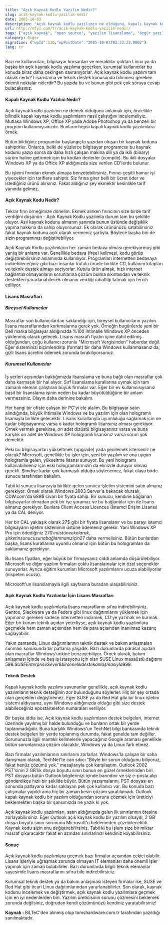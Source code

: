 ```yaml
---
title: "Açık Kaynak Kodlu Yazılım Nedir?"
slug: acik-kaynak-kodlu-yazilim-nedir
date: 2005-10-03
description: "Açık kaynak kodlu yazılımın ne olduğunu, kapalı kaynak kodlu yazılımlardan farklarını ve lisanslama modellerini keşfedin. Bireysel ve kurumsal kullanıcılar için maliyet ve teknik destek avantajları inceleniyor."
url: http://mfyz.com/tr/acik-kaynak-kodlu-yazilim-nedir/
tags: ["açık kaynak", "open source", "yazılım lisanslama", "özgür yazılım", "kapalı kaynak", "teknik destek", "yazılım maliyetleri", "kurumsal yazılım", "Linux"]
category: Diğer
migration: {"wpId":110,"wpPostDate":"2005-10-03T03:33:23.000Z"}
lang: tr
---
```


Bazı ev kullanıcıları, bilgisayar korsanları ve meraklılar çoktan Linux ya da başka bir açık kaynak kodlu yazılıma geçerken, kurumsal kullanıcılar bu konuda biraz daha çekingen davranıyorlar. Açık kaynak kodlu yazılım tam olarak nedir? Lisanslama ve teknik destek konusunda bilinmesi gereken önemli noktalar nelerdir? Bu yazıda bu ve bunun gibi pek çok soruya cevap bulacaksınız.

#### Kapalı Kaynak Kodlu Yazılım Nedir?

Açık kaynak kodlu yazılımın ne demek olduğunu anlamak için, öncelikle bilindik kapalı kaynak kodlu yazılımların nasıl çalıştığını incelemeliyiz. Mutlaka Windows XP, Office XP yada Adobe Photoshop ya da benzeri bir program kullanmışsınızdır. Bunların hepsi kapalı kaynak kodlu yazılımlara örnek.

Bütün bildiğiniz programlar başlangıçta yazıdan oluşan bir kaynak koduna sahiptirler. Onlarca, belki de yüzlerce bilgisayar programcısı bu kaynak kodunu yazıp sonra da daha hızlı çalışan makina dili ya da ikili (binary) sürüm haline getirmek için bu kodları derlerler (compile). Bu ikili dosyalar Windows XP ya da Office XP aldığınızda size verilen CD'lerde bulunur.

Bu işlemi fırından ekmek almaya benzetebilirsiniz. Fırıncı çeşitli hamur işi yiyecekler için tariflere sahiptir. Siz fırına girer belli bir ücret öder ve istediğiniz ürünü alırsınız. Fakat aldığınız şey ekmektir kesinlikle tarif yanında gelmez.

#### Açık Kaynak Kodu Nedir?

Tekrar fırın örneğimize dönelim. Ekmek alırken fırıncının size birde tarif verdiğini düşünün - Açık Kaynak Kodlu yazılımla durum tam bu şekilde oluyor. Asıl kaynak kodunu almanın yanında bunun üstünde değişiklik yapma hakkına da sahip oluyorsunuz. Ek olarak ürününüzü satabilirsiniz fakat kaynak kodunu açık olarak vermeniz şartıyla. Böylece başka biri de sizin programınızı değiştirebiliyor.

Açık Kaynak Kodlu yazılımların her zaman bedava olması gerekiyormuş gibi yanlış bir anlama var. Genellikle bedava (free) kelimesi, kodu görüp değiştirebilirsiniz anlamında kullanılıyor. Programları internetten bedavaya indirebileceğiniz gibi bazı insanlar kutulu ürünle birlikte CD, kullanım kitapları ve teknik destek almayı seçiyorlar. Kutulu ürün almak, hızlı internet bağlantısı olmayanların sorunlarına çözüm bulma sıkıntısıdan ve teknik destekten yararlanabilecek olmanın verdiği rahatlığı tatmak için tercih ediliyor. 

#### Lisans Masrafları

##### Bireysel Kullanıcılar

Masraflar son kullanıcılardan saklandığı için, bireysel kullanıcıların yazılım lisans masraflarından korkmalarına gerek yok. Örneğin bugünlerde yeni bir Dell marka bilgisayar aldığınızda %100 ihtimalle Windows XP önceden yüklenmiş olarak gelecek. Lisans masrafı fiyatın içine dahil edilmiş olduğundan, çoğu kullanıcı zorunlu "Microsoft Vergisinden" haberdar değil. Eğer sisteminizi biçimlendirip (format) bir daha Windows kullanmasanız da, gizli lisans ücretini ödemek zorunda bırakılıyorsunuz.

##### Kurumsal Kullanıcılar

İş yerleri açısından baktığımızda lisanslama ve buna bağlı olan masraflar çok daha karmaşık bir hal alıyor. Sırf lisanslama kurallarına uymak için tam zamanlı eleman çalıştıran büyük firmalar var. Eğer bir ev kullanıcısıysanız basit bir lisanslama işinin neden bu kadar büyütüldüğüne bir anlam vermezsiniz. Olayın daha derinine bakalım.

Her hangi bir ofiste çalışan bir PC'yi ele alalım. Bu bilgisayar satın alındığında, büyük ihtimalle Windows ve bu yazılım için olan hologramlı lisansıyla birlikte gelecektir. Lisans kurallarıyla uyumluluğu sağlamak için ne kadar bilgisayarınız varsa o kadar hologramlı lisansınız olması gerekiyor. Örnek vermek gerekirse, on adet dizüstü bilgisayarınız varsa ve buna karşılık on adet de Windows XP hologramlı lisansınız varsa sorun yok demektir.

Peki bu bilgisayarları yükseltmek (upgrade) yada yenilemek isterseniz ne olacak? Microsoft, genellikle bu işler için, yeni bir yazılım ve ona uygun hologramla gelen, yükseltme lisansı sunuyor. Bu yeni hologramı kullanabilmeniz için eski hologramlarınızın da elinizde duruyor olması gerekli. Şimdiye kadar çok karmaşık olduğu söylenemez, fakat olaya birde sunucu tarafından bakalım.

Tabii ki sunucu lisansıyla birlikte gelen sunucu işletim sistemini satın almanız gerekiyor. Örnek olarak Windows 2003 Server'a bakacak olursak, CDW.com'da 689$ civarı bir fiyata sahip. Bir sunucu, kendine bağlanan bilgisayarlar olmadan pek bir işe yaramaz ve bu bağlantılar için de lisans almanız gerekiyor. Bunlara Client Access Licences (İstemci Erişim Lisansı) ya da CAL deniyor.

Her bir CAL yaklaşık olarak 27$ gibi bir fiyata lisanslanır ve bu parayı istemci bilgisayarın işletim sisteminin üstüne ödemeniz gerekir. Yani Windows XP Pro için ödediğiniz 270$'ın üstüne ek olarak, şirketin sunucusuna bağlanmanız için 27$ daha vermelisiniz. Bütün bunlardan başka, lisans kurallarına uyumlu olmanız için bütün bu hologramları da saklamanız gerekiyor.

Bu lisans fiyatları, eğer büyük bir firmaysanız ciddi anlamda düşürülebiliyor. Microsoft ve diğer yazılım firmaları çoklu lisanslamalar için özel seçenekler sunuyorlar. Ayrıca eğitim kurumları Microsoft yazılımlarını ucuza alabiliyorlar (nispeten ucuza).

Microsoft'un lisanslamayla ilgili sayfasına buradan ulaşabilirsiniz.

#### Açık Kaynak Kodlu Yazılımlar İçin Lisans Masrafları

Açık kaynak kodlu yazılımlarla lisans masraflarını sıfıra indirebilirsiniz. Gentoo, Slackware ya da Fedora gibi linux dağıtımlarını yüklemek için yapmanız gereken sadece internetten indirmek, CD'ye yazmak ve kurmak. Eğer bir kurum teknik açıdan yeterliyse, açık kaynak kodlu yazılımlara geçmekle hem zaman açısından hem de para açısından inanılmaz kazanç sağlayabilir.

Yakın zamanda, Linux dağıtımlarının teknik destek ve bakım anlaşmaları sunması konusunda bir patlama yaşadık. Bazı durumlarda parasal açıdan olan masraflar Windows'unkine benzeyebiliyor. Örnek olarak, bakım anlaşması içinde ve beş iş istasyonu için olan SUSE Linux masaüstü dağıtımı 598$. SUSE Enterprise Sever 8 bir senelik destek anlaşmasıyla 999$.

#### Teknik Destek

Kapalı kaynak kodlu yazılımı savunanlar genellikle, açık kaynak kodlu yazılımların teknik desteğinin zor bulunduğunu söylerler. Hiç bir şey ortada olan gerçekleri değiştiremez. Eğer SUSE ya da Red Hat gibi bir linux işletim sistemi aldıysanız, aynı Windows aldığınızda olduğu gibi size destek alabileceğiniz eposta/telefon numaraları veriliyor.

Bir başka iddia ise, Açık kaynak kodlu yazılımların destek belgeleri, internet üzerinde yayılmış bir halde bulunduğu ve bunların ortak bir yerde toplanmadığıdır. Buna karşılık Windows'un TechNet bilgi bankasında teknik destek belgeleri bir yerde toplanmış durumda, fakat genelde tam değiller. Sorununuzla ilgili mantıklı kelimelerle yapacağınız Google araması genellikle bütün sorunlarınıza çözüm olacaktır, Windows ya da Linux fark etmez.

Bazı firmalar yazılımlarının sınırlarını zorlarlar. Windows'la çalışan bir saha danışmanı olarak, TechNet'te can sıkıcı "Böyle bir sorun olduğunu biliyoruz, fakat henüz çözümü yok." mesajlarıyla çok karşılaştım. Outlook 2002 PST'sinin 2 GB'lik dosya boyutu sınırı bunun en güzel örneklerinden biri. PST dosyası bütün Outlook bilgilerinizi içinde barındırır ve siz e-posta alıp gönderdikçe hızlı bir şekilde büyür. Bütün yazışmalarını, PST dosyası en sonunda patlayana kadar saklayan pek çok kullanıcı var. Bu konuda bazı çalışmalar yapıldı ama hiç bir zaman kesin çözüm yaratılamadı. Outlook kapalı kaynak kodlu bir yazılım olduğundan sorunu çözmek için üreticiyi beklemekten başka bir şansımızda ne yazık ki yok.

Açık kaynak kodlu yazılımları, satın aldığınızda gelen ilk sınırlarının ötesine zorlayabilirsiniz. Eğer Outlook açık kaynak kodlu bir yazılım olsaydı, 2 GB dosya boyutu sınırı sorununu Microsoft'u beklemeden çözebilecektik. Kaynak kodu sizin onu değiştirebilirsiniz. Tabii ki bu işlem size bir miktar masraf çıkaracaktır fakat en azından sınırlarınızı kendiniz koyabilirsiniz.

#### Sonuç

Açık kaynak kodlu yazılımlara geçmek bazı firmalar açısından çekici olabilir. Lisans işleriyle uğraşmak zorunda olmayan IT elemanları daha önemli işler yapmak için zaman bulabilirler. Bazı durumlarda bilgili teknik elemanlar sayesinde lisans masraflarını sıfıra bile indirebilirsiniz.

Kurumsal teknik destek ya da bakım anlaşması isteyen firmalar ise, SUSE ve Red Hat gibi ticari Linux dağıtımlarından yararlanabilirler. Son olarak, kaynak kodunu incelemek ve değiştirmek, açık kaynak kodlu yazılımlara geçmek için en iyi nedenlerden biri. Yazılım üreticisinin sorunu çözmesini beklemek zorunda değilsiniz, doğrudan kendi çözümünüzü kendiniz yaratabilirsiniz!

**Kaynak :** BiLTeC'den alınmış olup tomshardware.com.tr tarafından yazıldığı sanılmaktadır.